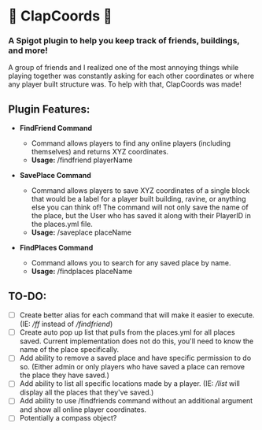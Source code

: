 # 👏 ClapCoords 👏 

### A Spigot plugin to help you keep track of friends, buildings, and more!
A group of friends and I realized one of the most annoying things while playing together was constantly asking for each other coordinates or where any player built structure was. To help with that, ClapCoords was made!

## Plugin Features:
- **FindFriend Command**
    - Command allows players to find any online players (including themselves) and returns XYZ coordinates.
    - **Usage:** /findfriend playerName


- **SavePlace Command**
   - Command allows players to save XYZ coordinates of a single block that would be a label for a player built building, ravine, or anything else you can think of! The command will not only save the name of the place, but the User who has saved it along with their PlayerID in the places.yml file.
   - **Usage:** /saveplace placeName


- **FindPlaces Command**
    - Command allows you to search for any saved place by name.
    - **Usage:** /findplaces placeName

## TO-DO:
- [ ] Create better alias for each command that will make it easier to execute. (IE: _/ff_ instead of _/findfriend_)
- [ ] Create auto pop up list that pulls from the places.yml for all places saved. Current implementation does not do this, you'll need to know the name of the place specifically.
- [ ] Add ability to remove a saved place and have specific permission to do so. (Either admin or only players who have saved a place can remove the place they have saved.)
- [ ] Add ability to list all specific locations made by a player. (IE: _/list_ <player name> will display all the places that they've saved.)
- [ ] Add ability to use /findfriends command without an additional argument and show all online player coordinates.
- [ ] Potentially a compass object?
